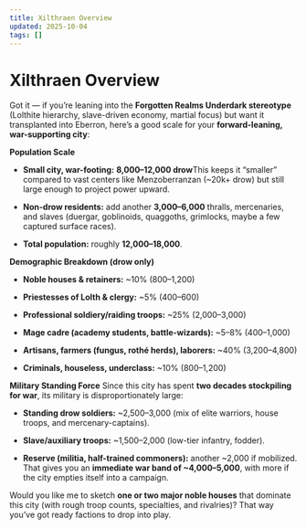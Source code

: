 ```yaml
---
title: Xilthraen Overview
updated: 2025-10-04
tags: []
---
```


# Xilthraen Overview

Got it — if you’re leaning into the **Forgotten Realms Underdark stereotype** (Lolthite hierarchy, slave-driven economy, martial focus) but want it transplanted into Eberron, here’s a good scale for your **forward-leaning, war-supporting city**:

**Population Scale**

* **Small city, war-footing:** **8,000–12,000 drow**This keeps it “smaller” compared to vast centers like Menzoberranzan (~20k+ drow) but still large enough to project power upward.

* **Non-drow residents:** add another **3,000–6,000** thralls, mercenaries, and slaves (duergar, goblinoids, quaggoths, grimlocks, maybe a few captured surface races).

* **Total population:** roughly **12,000–18,000**.

**Demographic Breakdown (drow only)**

* **Noble houses & retainers:** ~10% (800–1,200)

* **Priestesses of Lolth & clergy:** ~5% (400–600)

* **Professional soldiery/raiding troops:** ~25% (2,000–3,000)

* **Mage cadre (academy students, battle-wizards):** ~5–8% (400–1,000)

* **Artisans, farmers (fungus, rothé herds), laborers:** ~40% (3,200–4,800)

* **Criminals, houseless, underclass:** ~10% (800–1,200)

**Military Standing Force**
Since this city has spent **two decades stockpiling for war**, its military is disproportionately large:

* **Standing drow soldiers:** ~2,500–3,000 (mix of elite warriors, house troops, and mercenary-captains).

* **Slave/auxiliary troops:** ~1,500–2,000 (low-tier infantry, fodder).

* **Reserve (militia, half-trained commoners):** another ~2,000 if mobilized.
That gives you an **immediate war band of ~4,000–5,000**, with more if the city empties itself into a campaign.

Would you like me to sketch **one or two major noble houses** that dominate this city (with rough troop counts, specialties, and rivalries)? That way you’ve got ready factions to drop into play.
